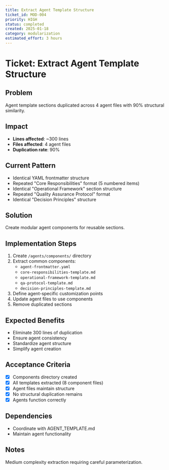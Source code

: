 ```yaml
---
title: Extract Agent Template Structure
ticket_id: MOD-004
priority: HIGH
status: completed
created: 2025-01-18
category: modularization
estimated_effort: 3 hours
---
```


# Ticket: Extract Agent Template Structure

## Problem
Agent template sections duplicated across 4 agent files with 90% structural similarity.

## Impact
- **Lines affected**: ~300 lines
- **Files affected**: 4 agent files
- **Duplication rate**: 90%

## Current Pattern
- Identical YAML frontmatter structure
- Repeated "Core Responsibilities" format (5 numbered items)
- Identical "Operational Framework" section structure
- Repeated "Quality Assurance Protocol" format
- Identical "Decision Principles" structure

## Solution
Create modular agent components for reusable sections.

## Implementation Steps
1. Create `/agents/components/` directory
2. Extract common components:
   - `agent-frontmatter.yaml`
   - `core-responsibilities-template.md`
   - `operational-framework-template.md`
   - `qa-protocol-template.md`
   - `decision-principles-template.md`
3. Define agent-specific customization points
4. Update agent files to use components
5. Remove duplicated sections

## Expected Benefits
- Eliminate 300 lines of duplication
- Ensure agent consistency
- Standardize agent structure
- Simplify agent creation

## Acceptance Criteria
- [x] Components directory created
- [x] All templates extracted (8 component files)
- [x] Agent files maintain structure
- [x] No structural duplication remains
- [x] Agents function correctly

## Dependencies
- Coordinate with AGENT_TEMPLATE.md
- Maintain agent functionality

## Notes
Medium complexity extraction requiring careful parameterization.